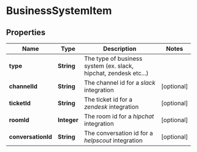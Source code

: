 
# BusinessSystemItem

## Properties
Name | Type | Description | Notes
------------ | ------------- | ------------- | -------------
**type** | **String** | The type of business system (ex. slack, hipchat, zendesk etc...) | 
**channelId** | **String** | The channel id for a *slack* integration |  [optional]
**ticketId** | **String** | The ticket id for a *zendesk* integration |  [optional]
**roomId** | **Integer** | The room id for a *hipchat* integration |  [optional]
**conversationId** | **String** | The conversation id for a *helpscout* integration |  [optional]



